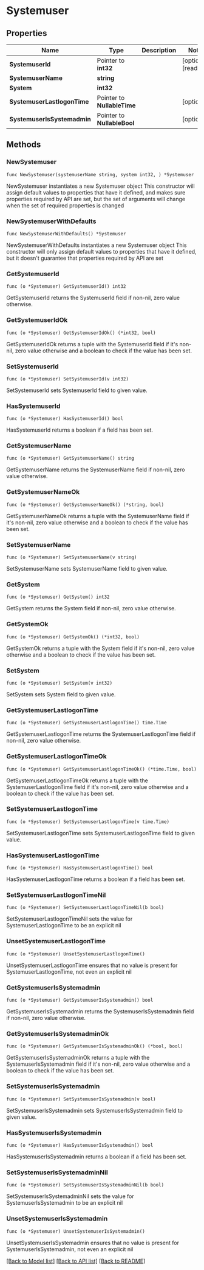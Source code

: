 # Systemuser

## Properties

Name | Type | Description | Notes
------------ | ------------- | ------------- | -------------
**SystemuserId** | Pointer to **int32** |  | [optional] [readonly] 
**SystemuserName** | **string** |  | 
**System** | **int32** |  | 
**SystemuserLastlogonTime** | Pointer to **NullableTime** |  | [optional] 
**SystemuserIsSystemadmin** | Pointer to **NullableBool** |  | [optional] 

## Methods

### NewSystemuser

`func NewSystemuser(systemuserName string, system int32, ) *Systemuser`

NewSystemuser instantiates a new Systemuser object
This constructor will assign default values to properties that have it defined,
and makes sure properties required by API are set, but the set of arguments
will change when the set of required properties is changed

### NewSystemuserWithDefaults

`func NewSystemuserWithDefaults() *Systemuser`

NewSystemuserWithDefaults instantiates a new Systemuser object
This constructor will only assign default values to properties that have it defined,
but it doesn't guarantee that properties required by API are set

### GetSystemuserId

`func (o *Systemuser) GetSystemuserId() int32`

GetSystemuserId returns the SystemuserId field if non-nil, zero value otherwise.

### GetSystemuserIdOk

`func (o *Systemuser) GetSystemuserIdOk() (*int32, bool)`

GetSystemuserIdOk returns a tuple with the SystemuserId field if it's non-nil, zero value otherwise
and a boolean to check if the value has been set.

### SetSystemuserId

`func (o *Systemuser) SetSystemuserId(v int32)`

SetSystemuserId sets SystemuserId field to given value.

### HasSystemuserId

`func (o *Systemuser) HasSystemuserId() bool`

HasSystemuserId returns a boolean if a field has been set.

### GetSystemuserName

`func (o *Systemuser) GetSystemuserName() string`

GetSystemuserName returns the SystemuserName field if non-nil, zero value otherwise.

### GetSystemuserNameOk

`func (o *Systemuser) GetSystemuserNameOk() (*string, bool)`

GetSystemuserNameOk returns a tuple with the SystemuserName field if it's non-nil, zero value otherwise
and a boolean to check if the value has been set.

### SetSystemuserName

`func (o *Systemuser) SetSystemuserName(v string)`

SetSystemuserName sets SystemuserName field to given value.


### GetSystem

`func (o *Systemuser) GetSystem() int32`

GetSystem returns the System field if non-nil, zero value otherwise.

### GetSystemOk

`func (o *Systemuser) GetSystemOk() (*int32, bool)`

GetSystemOk returns a tuple with the System field if it's non-nil, zero value otherwise
and a boolean to check if the value has been set.

### SetSystem

`func (o *Systemuser) SetSystem(v int32)`

SetSystem sets System field to given value.


### GetSystemuserLastlogonTime

`func (o *Systemuser) GetSystemuserLastlogonTime() time.Time`

GetSystemuserLastlogonTime returns the SystemuserLastlogonTime field if non-nil, zero value otherwise.

### GetSystemuserLastlogonTimeOk

`func (o *Systemuser) GetSystemuserLastlogonTimeOk() (*time.Time, bool)`

GetSystemuserLastlogonTimeOk returns a tuple with the SystemuserLastlogonTime field if it's non-nil, zero value otherwise
and a boolean to check if the value has been set.

### SetSystemuserLastlogonTime

`func (o *Systemuser) SetSystemuserLastlogonTime(v time.Time)`

SetSystemuserLastlogonTime sets SystemuserLastlogonTime field to given value.

### HasSystemuserLastlogonTime

`func (o *Systemuser) HasSystemuserLastlogonTime() bool`

HasSystemuserLastlogonTime returns a boolean if a field has been set.

### SetSystemuserLastlogonTimeNil

`func (o *Systemuser) SetSystemuserLastlogonTimeNil(b bool)`

 SetSystemuserLastlogonTimeNil sets the value for SystemuserLastlogonTime to be an explicit nil

### UnsetSystemuserLastlogonTime
`func (o *Systemuser) UnsetSystemuserLastlogonTime()`

UnsetSystemuserLastlogonTime ensures that no value is present for SystemuserLastlogonTime, not even an explicit nil
### GetSystemuserIsSystemadmin

`func (o *Systemuser) GetSystemuserIsSystemadmin() bool`

GetSystemuserIsSystemadmin returns the SystemuserIsSystemadmin field if non-nil, zero value otherwise.

### GetSystemuserIsSystemadminOk

`func (o *Systemuser) GetSystemuserIsSystemadminOk() (*bool, bool)`

GetSystemuserIsSystemadminOk returns a tuple with the SystemuserIsSystemadmin field if it's non-nil, zero value otherwise
and a boolean to check if the value has been set.

### SetSystemuserIsSystemadmin

`func (o *Systemuser) SetSystemuserIsSystemadmin(v bool)`

SetSystemuserIsSystemadmin sets SystemuserIsSystemadmin field to given value.

### HasSystemuserIsSystemadmin

`func (o *Systemuser) HasSystemuserIsSystemadmin() bool`

HasSystemuserIsSystemadmin returns a boolean if a field has been set.

### SetSystemuserIsSystemadminNil

`func (o *Systemuser) SetSystemuserIsSystemadminNil(b bool)`

 SetSystemuserIsSystemadminNil sets the value for SystemuserIsSystemadmin to be an explicit nil

### UnsetSystemuserIsSystemadmin
`func (o *Systemuser) UnsetSystemuserIsSystemadmin()`

UnsetSystemuserIsSystemadmin ensures that no value is present for SystemuserIsSystemadmin, not even an explicit nil

[[Back to Model list]](../README.md#documentation-for-models) [[Back to API list]](../README.md#documentation-for-api-endpoints) [[Back to README]](../README.md)


